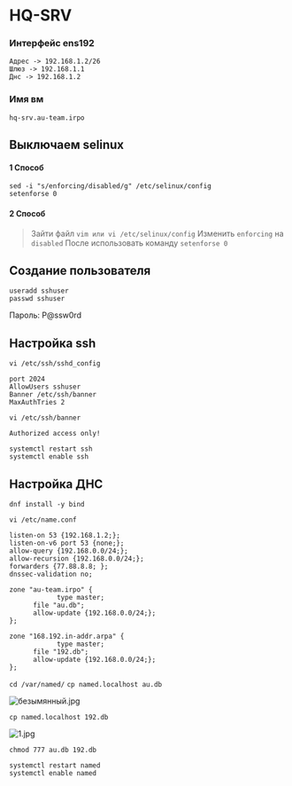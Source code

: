 # HQ-SRV


### Интерфейс ens192 
```
Адрес -> 192.168.1.2/26
Шлюз -> 192.168.1.1
Днс -> 192.168.1.2
```
### Имя вм
```
hq-srv.au-team.irpo
```
##  Выключаем selinux
#### 1 Способ
```
sed -i "s/enforcing/disabled/g" /etc/selinux/config
setenforse 0
```
#### 2 Способ 
>Зайти файл `vim или vi /etc/selinux/config`
>Изменить `enforcing` на `disabled`
>После использовать команду `setenforse 0`
## Создание пользователя
```
useradd sshuser
passwd sshuser
```
Пароль: P@ssw0rd

## Настройка ssh
`vi /etc/ssh/sshd_config`

```
port 2024
AllowUsers sshuser
Banner /etc/ssh/banner
MaxAuthTries 2 
```
`vi /etc/ssh/banner`
```
Authorized access only!
```
```
systemctl restart ssh
systemctl enable ssh
```
## Настройка ДНС

```
dnf install -y bind
```

`vi /etc/name.conf`

```
listen-on 53 {192.168.1.2;};
listen-on-v6 port 53 {none;};
allow-query {192.168.0.0/24;};
allow-recursion {192.168.0.0/24;};
forwarders {77.88.8.8; };
dnssec-validation no;
```

```
zone "au-team.irpo" {
			type master;
      file "au.db";
      allow-update {192.168.0.0/24;};
};
```
```
zone "168.192.in-addr.arpa" {
			type master;
      file "192.db";
      allow-update {192.168.0.0/24;};
};

```

`cd /var/named/`
`cp named.localhost au.db`

![безымянный.jpg](/_4_kurs/безымянный.jpg)

`cp named.localhost 192.db`

![1.jpg](/_4_kurs/1.jpg)

`chmod 777 au.db 192.db`

```
systemctl restart named
systemctl enable named
```
